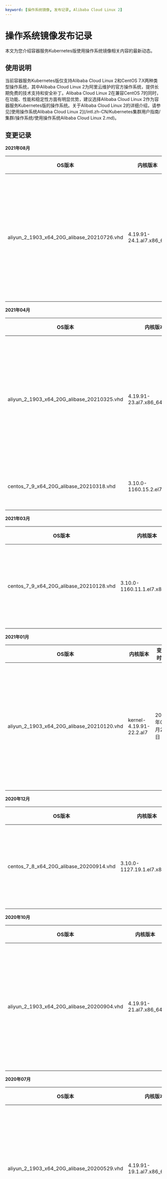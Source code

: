 ```yaml
---
keyword: [操作系统镜像, 发布记录, Alibaba Cloud Linux 2]
---
```


# 操作系统镜像发布记录

本文为您介绍容器服务Kubernetes版使用操作系统镜像相关内容的最新动态。

## 使用说明

当前容器服务Kubernetes版仅支持Alibaba Cloud Linux 2和CentOS 7.X两种类型操作系统，其中Alibaba Cloud Linux 2为阿里云维护的官方操作系统，提供长期免费的技术支持和安全补丁。Alibaba Cloud Linux 2在兼容CentOS 7的同时，在功能、性能和稳定性方面有明显优势，建议选择Alibaba Cloud Linux 2作为容器服务Kubernetes版的操作系统。关于Alibaba Cloud Linux 2的详细介绍，请参见[使用操作系统Alibaba Cloud Linux 2](/intl.zh-CN/Kubernetes集群用户指南/集群/操作系统/使用操作系统Alibaba Cloud Linux 2.md)。

## 变更记录

**2021年08月**

|OS版本|内核版本|变更时间|变更内容|
|----|----|----|----|
|aliyun\_2\_1903\_x64\_20G\_alibase\_20210726.vhd|4.19.91-24.1.al7.x86\_64|2021年08月20日|关于变更内容的详情，请参见[Alibaba Cloud Linux 2发布记录](/intl.zh-CN/镜像/Alibaba Cloud Linux 2/Alibaba Cloud Linux 2发布记录.md)。|

**2021年04月**

|OS版本|内核版本|变更时间|变更内容|
|----|----|----|----|
|aliyun\_2\_1903\_x64\_20G\_alibase\_20210325.vhd|4.19.91-23.al7.x86\_64|2021年04月19日|关于变更内容的详情，请参见[Alibaba Cloud Linux 2发布记录](/intl.zh-CN/镜像/Alibaba Cloud Linux 2/Alibaba Cloud Linux 2发布记录.md)。|
|centos\_7\_9\_x64\_20G\_alibase\_20210318.vhd|3.10.0-1160.15.2.el7.x86\_64|2021年04月19日|关于变更内容的详情，请参见[公共镜像发布记录](/intl.zh-CN/镜像/公共镜像/公共镜像发布记录.md)。|

**2021年03月**

|OS版本|内核版本|变更时间|变更内容|
|----|----|----|----|
|centos\_7\_9\_x64\_20G\_alibase\_20210128.vhd|3.10.0-1160.11.1.el7.x86\_64|2021年03月03日|关于变更内容的详情，请参见[公共镜像发布记录](/intl.zh-CN/镜像/公共镜像/公共镜像发布记录.md)。|

**2021年01月**

|OS版本|内核版本|变更时间|变更内容|
|----|----|----|----|
|aliyun\_2\_1903\_x64\_20G\_alibase\_20210120.vhd|kernel-4.19.91-22.2.al7|2021年01月27日|关于变更内容的详情，请参见[Alibaba Cloud Linux 2发布记录](/intl.zh-CN/镜像/Alibaba Cloud Linux 2/Alibaba Cloud Linux 2发布记录.md)。|

**2020年12月**

|OS版本|内核版本|变更时间|变更内容|
|----|----|----|----|
|centos\_7\_8\_x64\_20G\_alibase\_20200914.vhd|3.10.0-1127.19.1.el7.x86\_64|2020年12月22日|关于变更内容的详情，请参见[公共镜像发布记录](/intl.zh-CN/镜像/公共镜像/公共镜像发布记录.md)。|

**2020年10月**

|OS版本|内核版本|变更时间|变更内容|
|----|----|----|----|
|aliyun\_2\_1903\_x64\_20G\_alibase\_20200904.vhd|4.19.91-21.al7.x86\_64|2020年10月20日|关于变更内容的详情，请参见[Alibaba Cloud Linux 2发布记录](/intl.zh-CN/镜像/Alibaba Cloud Linux 2/Alibaba Cloud Linux 2发布记录.md)。|

**2020年07月**

|OS版本|内核版本|变更时间|变更内容|
|----|----|----|----|
|aliyun\_2\_1903\_x64\_20G\_alibase\_20200529.vhd|4.19.91-19.1.al7.x86\_64|2020年07月06日|关于变更内容的详情，请参见[Alibaba Cloud Linux 2发布记录](/intl.zh-CN/镜像/Alibaba Cloud Linux 2/Alibaba Cloud Linux 2发布记录.md)。|
|centos\_7\_7\_x64\_20G\_alibase\_20200426.vhd|3.10.0-1062.18.1.el7.x86\_64|2020年07月06日|关于变更内容的详情，请参见[公共镜像发布记录](/intl.zh-CN/镜像/公共镜像/公共镜像发布记录.md)。|

